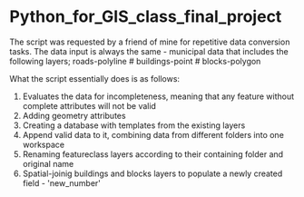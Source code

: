 # Python_for_GIS_class_final_project

The script was requested by a friend of mine for repetitive data conversion tasks.
The data input is always the same - municipal data that includes the following layers;
roads-polyline # buildings-point # blocks-polygon

What the script essentially does is as follows:
1. Evaluates the data for incompleteness, meaning that any feature without complete attributes will not be valid
2. Adding geometry attributes
3. Creating a database with templates from the existing layers
4. Append valid data to it, combining data from different folders into one workspace
5. Renaming featureclass layers according to their containing folder and original name
6. Spatial-joinig buildings and blocks layers to populate a newly created field - 'new_number'
